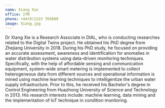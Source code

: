 ```yaml
---
name: Xiang Xie
office: IfM
phone: +44(0)1223 765609
image: Xiang.jpg
---
```


Dr Xiang Xie is a Research Associate in DIAL, who is conducting researches related to the Digital Twins
project. He obtained his PhD degree from Zhejiang University in 2018. During his PhD study, he focused
on providing an accurate assessment, awareness and identification for anomalies in water distribution
systems using data-driven monitoring techniques. Specifically, with the help of affordable sensing and
communication equipment, system-wide smart metering is implemented to collect heterogeneous data from
different sources and operational information is mined using machine learning techniques to
intelligentize the urban water supply infrastructure. Prior to this, he received his Bachelor's degree
in Control Engineering from Huazhong University of Science and Technology in 2013. His research
interests include: machine learning, data mining and the implementation of IoT technique in condition
monitoring.
